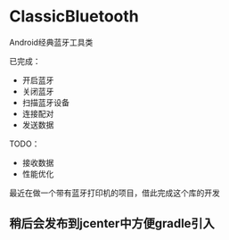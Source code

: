 # ClassicBluetooth
Android经典蓝牙工具类

已完成：

- 开启蓝牙
- 关闭蓝牙
- 扫描蓝牙设备
- 连接配对
- 发送数据

TODO：

- 接收数据
- 性能优化

最近在做一个带有蓝牙打印机的项目，借此完成这个库的开发

## 稍后会发布到jcenter中方便gradle引入
